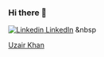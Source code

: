 ### Hi there 👋

<!--
**uzairak92/uzairak92** is a ✨ _special_ ✨ repository because its `README.md` (this file) appears on your GitHub profile.

Here are some ideas to get you started:

- 🔭 I’m currently working on ...
- 🌱 I’m currently learning ...
- 👯 I’m looking to collaborate on ...
- 🤔 I’m looking for help with ...
- 💬 Ask me about ...
- 📫 How to reach me: ...
- 😄 Pronouns: ...
- ⚡ Fun fact: ...
-->

[![Linkedin](https://i.stack.imgur.com/gVE0j.png) LinkedIn](https://www.linkedin.com/in/uzair-a-khan/)
&nbsp  

<script type="text/javascript" src="https://platform.linkedin.com/badges/js/profile.js" async defer></script>
<div class="LI-profile-badge"  data-version="v1" data-size="medium" data-locale="en_US" data-type="horizontal" data-theme="dark" data-vanity="uzair-a-khan"><a class="LI-simple-link" href='https://www.linkedin.com/in/uzair-a-khan?trk=profile-badge'>Uzair Khan</a></div>
